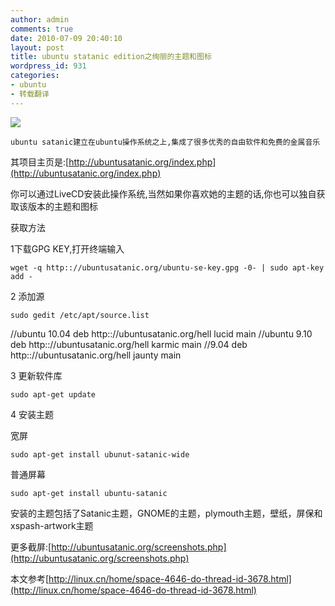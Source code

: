 ```yaml
---
author: admin
comments: true
date: 2010-07-09 20:40:10
layout: post
title: ubuntu statanic edition之绚丽的主题和图标
wordpress_id: 931
categories:
- ubuntu
- 转载翻译
---
```


![](http://ubuntusatanic.org/screenshots/karmic-icons.jpg)

    ubuntu satanic建立在ubuntu操作系统之上,集成了很多优秀的自由软件和免费的金属音乐

其项目主页是:[http://ubuntusatanic.org/index.php](http://ubuntusatanic.org/index.php)

你可以通过LiveCD安装此操作系统,当然如果你喜欢她的主题的话,你也可以独自获取该版本的主题和图标

获取方法

1下载GPG KEY,打开终端输入

    wget -q http:://ubuntusatanic.org/ubuntu-se-key.gpg -0- | sudo apt-key add -

2 添加源

    sudo gedit /etc/apt/source.list 
//ubuntu 10.04 
    deb http:://ubuntusatanic.org/hell lucid main 
//ubuntu 9.10 
    deb http:://ubuntusatanic.org/hell karmic main 
//9.04 
    deb http:://ubuntusatanic.org/hell jaunty main

3 更新软件库

    sudo apt-get update

4 安装主题

宽屏

    sudo apt-get install ubunut-satanic-wide

普通屏幕

    sudo apt-get install ubuntu-satanic

安装的主题包括了Satanic主题，GNOME的主题，plymouth主题，壁纸，屏保和xspash-artwork主题

更多截屏:[http://ubuntusatanic.org/screenshots.php](http://ubuntusatanic.org/screenshots.php)

本文参考[http://linux.cn/home/space-4646-do-thread-id-3678.html](http://linux.cn/home/space-4646-do-thread-id-3678.html)

